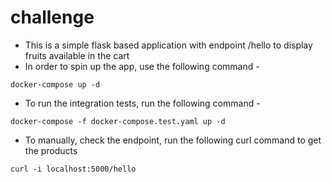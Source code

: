 # challenge
* This is a simple flask based application with endpoint /hello to display fruits available in the cart
* In order to spin up the app, use the following command -
```
docker-compose up -d
```

* To run the integration tests, run the following command -
```
docker-compose -f docker-compose.test.yaml up -d
```

* To manually, check the endpoint, run the following curl command to get the products

```
curl -i localhost:5000/hello
```
